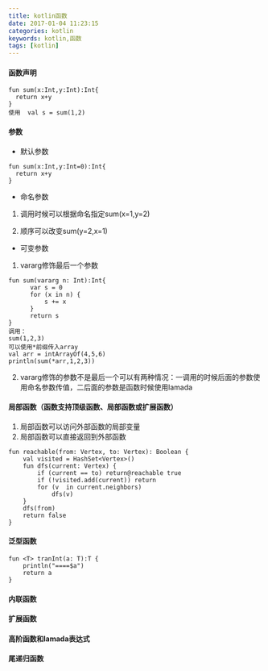 ```yaml
---
title: kotlin函数
date: 2017-01-04 11:23:15
categories: kotlin
keywords: kotlin,函数
tags: [kotlin]
---
```

#### 函数声明
```
fun sum(x:Int,y:Int):Int{
  return x+y
}
使用  val s = sum(1,2)
```
#### 参数
* 默认参数
```
fun sum(x:Int,y:Int=0):Int{
  return x+y
}
```
* 命名参数

 1. 调用时候可以根据命名指定sum(x=1,y=2)

 2. 顺序可以改变sum(y=2,x=1)
* 可变参数
 1. vararg修饰最后一个参数
 ```
 fun sum(vararg n: Int):Int{
       var s = 0
       for (x in n) {
           s += x
       }
       return s
 }
 调用：
 sum(1,2,3)
 可以使用*前缀传入array
 val arr = intArrayOf(4,5,6)
 println(sum(*arr,1,2,3))
 ```

 2. vararg修饰的参数不是最后一个可以有两种情况：一调用的时候后面的参数使用命名参数传值，二后面的参数是函数时候使用lamada

#### 局部函数（函数支持顶级函数、局部函数或扩展函数）
1. 局部函数可以访问外部函数的局部变量
2. 局部函数可以直接返回到外部函数
```
fun reachable(from: Vertex, to: Vertex): Boolean {
    val visited = HashSet<Vertex>()
    fun dfs(current: Vertex) {
        if (current == to) return@reachable true
        if (!visited.add(current)) return
        for (v  in current.neighbors)
            dfs(v)
    }
    dfs(from)
    return false
}
```
#### 泛型函数
```
fun <T> tranInt(a: T):T {
    println("====$a")
    return a
}
```

#### 内联函数

#### 扩展函数

#### 高阶函数和lamada表达式

#### 尾递归函数
